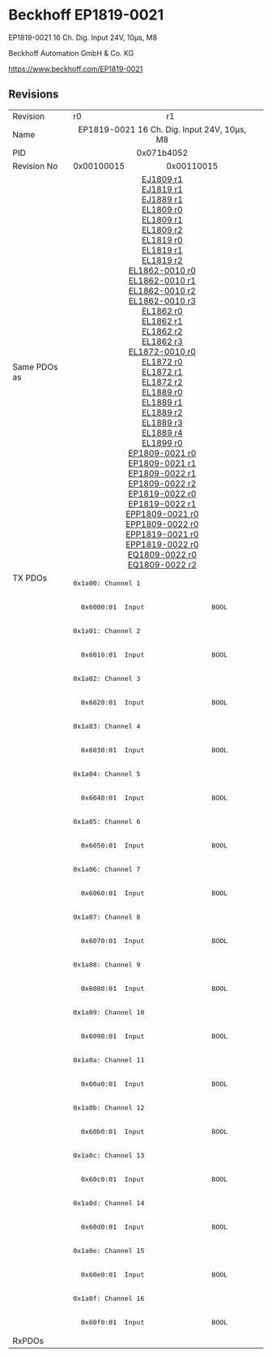# Beckhoff EP1819-0021

EP1819-0021 16 Ch. Dig. Input 24V, 10µs, M8

Beckhoff Automation GmbH & Co. KG

https://www.beckhoff.com/EP1819-0021

## Revisions
<table>
<tr>
<td>Revision</td>
<td>r0</td>
<td>r1</td>
</tr>
<tr>
<td>Name</td>
<td colspan=2 align="center">EP1819-0021 16 Ch. Dig. Input 24V, 10µs, M8</td>
</tr>
<tr>
<td>PID</td>
<td colspan=2 align="center">0x071b4052</td>
</tr>
<tr>
<td>Revision No</td>
<td>0x00100015</td>
<td>0x00110015</td>
</tr>
<tr>
<td>Same PDOs as</td>
<td colspan=2 align="center"><a href="EJ1809.md">EJ1809 r1</a><br/><a href="EJ1819.md">EJ1819 r1</a><br/><a href="EJ1889.md">EJ1889 r1</a><br/><a href="EL1809.md">EL1809 r0</a><br/><a href="EL1809.md">EL1809 r1</a><br/><a href="EL1809.md">EL1809 r2</a><br/><a href="EL1819.md">EL1819 r0</a><br/><a href="EL1819.md">EL1819 r1</a><br/><a href="EL1819.md">EL1819 r2</a><br/><a href="EL1862-0010.md">EL1862-0010 r0</a><br/><a href="EL1862-0010.md">EL1862-0010 r1</a><br/><a href="EL1862-0010.md">EL1862-0010 r2</a><br/><a href="EL1862-0010.md">EL1862-0010 r3</a><br/><a href="EL1862.md">EL1862 r0</a><br/><a href="EL1862.md">EL1862 r1</a><br/><a href="EL1862.md">EL1862 r2</a><br/><a href="EL1862.md">EL1862 r3</a><br/><a href="EL1872-0010.md">EL1872-0010 r0</a><br/><a href="EL1872.md">EL1872 r0</a><br/><a href="EL1872.md">EL1872 r1</a><br/><a href="EL1872.md">EL1872 r2</a><br/><a href="EL1889.md">EL1889 r0</a><br/><a href="EL1889.md">EL1889 r1</a><br/><a href="EL1889.md">EL1889 r2</a><br/><a href="EL1889.md">EL1889 r3</a><br/><a href="EL1889.md">EL1889 r4</a><br/><a href="EL1899.md">EL1899 r0</a><br/><a href="EP1809-0021.md">EP1809-0021 r0</a><br/><a href="EP1809-0021.md">EP1809-0021 r1</a><br/><a href="EP1809-0022.md">EP1809-0022 r1</a><br/><a href="EP1809-0022.md">EP1809-0022 r2</a><br/><a href="EP1819-0022.md">EP1819-0022 r0</a><br/><a href="EP1819-0022.md">EP1819-0022 r1</a><br/><a href="EPP1809-0021.md">EPP1809-0021 r0</a><br/><a href="EPP1809-0022.md">EPP1809-0022 r0</a><br/><a href="EPP1819-0021.md">EPP1819-0021 r0</a><br/><a href="EPP1819-0022.md">EPP1819-0022 r0</a><br/><a href="EQ1809-0022.md">EQ1809-0022 r0</a><br/><a href="EQ1809-0022.md">EQ1809-0022 r2</a></td>
</tr>
<tr>
<td rowspan=32 valign=top>TX PDOs</td>
<td colspan=2 align="left"><pre>0x1a00: Channel 1</pre></td>
<td></td>
</tr>
<tr>
<td colspan=2 align="left"><pre>  0x6000:01  Input                 BOOL</pre></td>
</tr>
<tr>
<td colspan=2 align="left"><pre>0x1a01: Channel 2</pre></td>
</tr>
<tr>
<td colspan=2 align="left"><pre>  0x6010:01  Input                 BOOL</pre></td>
</tr>
<tr>
<td colspan=2 align="left"><pre>0x1a02: Channel 3</pre></td>
</tr>
<tr>
<td colspan=2 align="left"><pre>  0x6020:01  Input                 BOOL</pre></td>
</tr>
<tr>
<td colspan=2 align="left"><pre>0x1a03: Channel 4</pre></td>
</tr>
<tr>
<td colspan=2 align="left"><pre>  0x6030:01  Input                 BOOL</pre></td>
</tr>
<tr>
<td colspan=2 align="left"><pre>0x1a04: Channel 5</pre></td>
</tr>
<tr>
<td colspan=2 align="left"><pre>  0x6040:01  Input                 BOOL</pre></td>
</tr>
<tr>
<td colspan=2 align="left"><pre>0x1a05: Channel 6</pre></td>
</tr>
<tr>
<td colspan=2 align="left"><pre>  0x6050:01  Input                 BOOL</pre></td>
</tr>
<tr>
<td colspan=2 align="left"><pre>0x1a06: Channel 7</pre></td>
</tr>
<tr>
<td colspan=2 align="left"><pre>  0x6060:01  Input                 BOOL</pre></td>
</tr>
<tr>
<td colspan=2 align="left"><pre>0x1a07: Channel 8</pre></td>
</tr>
<tr>
<td colspan=2 align="left"><pre>  0x6070:01  Input                 BOOL</pre></td>
</tr>
<tr>
<td colspan=2 align="left"><pre>0x1a08: Channel 9</pre></td>
</tr>
<tr>
<td colspan=2 align="left"><pre>  0x6080:01  Input                 BOOL</pre></td>
</tr>
<tr>
<td colspan=2 align="left"><pre>0x1a09: Channel 10</pre></td>
</tr>
<tr>
<td colspan=2 align="left"><pre>  0x6090:01  Input                 BOOL</pre></td>
</tr>
<tr>
<td colspan=2 align="left"><pre>0x1a0a: Channel 11</pre></td>
</tr>
<tr>
<td colspan=2 align="left"><pre>  0x60a0:01  Input                 BOOL</pre></td>
</tr>
<tr>
<td colspan=2 align="left"><pre>0x1a0b: Channel 12</pre></td>
</tr>
<tr>
<td colspan=2 align="left"><pre>  0x60b0:01  Input                 BOOL</pre></td>
</tr>
<tr>
<td colspan=2 align="left"><pre>0x1a0c: Channel 13</pre></td>
</tr>
<tr>
<td colspan=2 align="left"><pre>  0x60c0:01  Input                 BOOL</pre></td>
</tr>
<tr>
<td colspan=2 align="left"><pre>0x1a0d: Channel 14</pre></td>
</tr>
<tr>
<td colspan=2 align="left"><pre>  0x60d0:01  Input                 BOOL</pre></td>
</tr>
<tr>
<td colspan=2 align="left"><pre>0x1a0e: Channel 15</pre></td>
</tr>
<tr>
<td colspan=2 align="left"><pre>  0x60e0:01  Input                 BOOL</pre></td>
</tr>
<tr>
<td colspan=2 align="left"><pre>0x1a0f: Channel 16</pre></td>
</tr>
<tr>
<td colspan=2 align="left"><pre>  0x60f0:01  Input                 BOOL</pre></td>
</tr>
<tr>
<td>RxPDOs</td>
<td colspan=2 align="left"></td>
</tr>
</table>
